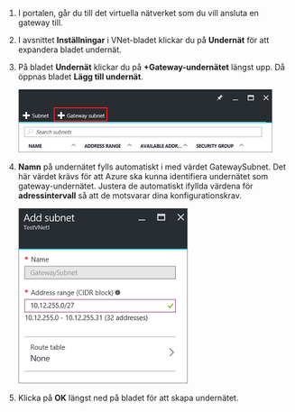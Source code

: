 1. I portalen, går du till det virtuella nätverket som du vill ansluta en gateway till.

2. I avsnittet **Inställningar** i VNet-bladet klickar du på **Undernät** för att expandera bladet undernät.

3. På bladet **Undernät** klickar du på **+Gateway-undernätet** längst upp. Då öppnas bladet **Lägg till undernät**. 

    ![Lägg till gateway-undernätet](./media/vpn-gateway-add-gwsubnet-rm-portal-include/newgwsubnet450.png "Add the gateway subnet")

4. **Namn** på undernätet fylls automatiskt i med värdet GatewaySubnet. Det här värdet krävs för att Azure ska kunna identifiera undernätet som gateway-undernätet. Justera de automatiskt ifyllda värdena för **adressintervall** så att de motsvarar dina konfigurationskrav.

    ![Lägga till ett undernät](./media/vpn-gateway-add-gwsubnet-rm-portal-include/addgwsubnet300.png "Adding the subnet")

6. Klicka på **OK** längst ned på bladet för att skapa undernätet.



<!--HONumber=Oct16_HO1-->



